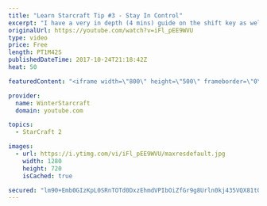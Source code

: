 ```yaml
---
title: "Learn Starcraft Tip #3 - Stay In Control"
excerpt: "I have a very in depth (4 mins) guide on the shift key as well here https://www.youtube.com/watch?v=7x9pHr544oY"
originalUrl: https://youtube.com/watch?v=iFl_pEE9WVU
type: video
price: Free
length: PT1M42S
publishedDateTime: 2017-10-24T21:18:42Z
heat: 50

featuredContent: "<iframe width=\"800\" height=\"500\" frameborder=\"0\" src=\"https://www.youtube.com/embed/iFl_pEE9WVU\" allow=\"accelerometer; autoplay; encrypted-media; gyroscope; picture-in-picture\" allowfullscreen></iframe>"

provider:
  name: WinterStarcraft
  domain: youtube.com

topics:
  - StarCraft 2

images:
  - url: https://i.ytimg.com/vi/iFl_pEE9WVU/maxresdefault.jpg
    width: 1280
    height: 720
    isCached: true

secured: "lm90+Emb0GIzKpL0SRnTOTd0DxzEhmdVPIbOiZfGr9g8Urln0kj435VQX81tOrh4+pS4GY1cOr5y40Opbs9iJucQUxQrpqEkhB9W5UU6/a+SN21eWIgIoQT3U09bh/Ca+T4nD2ZK8pQ13A/PNthf2wz/b1ujnYk2EGRnLVzHtEK6EqXwLiLli/KpfaTVvVeL02+uu7jWy8sH9WTGtR1UerVhMkxDYfq8qOcUbZrHosZPNhHjwLFvDUwkw01/kI46I1i3BtoqYlT5pFRtZ6fbkVYbBjzsWNDR/80VgBkhTPmBeUSK41yfX7rr18nYiR0Yex4Q3INO4oPdFtaM3R0LcABdEN9ImkTktWD+OeqHtzkzkIjUBz67LFbLx6hh7PblnPnJsj4yYPoPn9Pd+3WdewKC+b5AsJA1FrDUiPXkq44=;Xs1CCh63h18QdO6GV+RoBw=="
---
```


